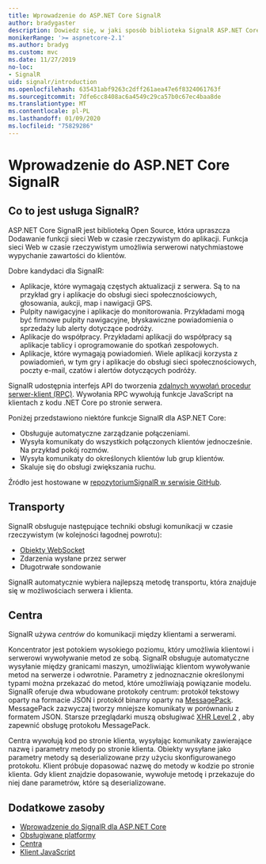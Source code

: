 ```yaml
---
title: Wprowadzenie do ASP.NET Core SignalR
author: bradygaster
description: Dowiedz się, w jaki sposób biblioteka SignalR ASP.NET Core upraszcza Dodawanie funkcji do aplikacji w czasie rzeczywistym.
monikerRange: '>= aspnetcore-2.1'
ms.author: bradyg
ms.custom: mvc
ms.date: 11/27/2019
no-loc:
- SignalR
uid: signalr/introduction
ms.openlocfilehash: 635431abf9263c2dff261aea47e6f8324061763f
ms.sourcegitcommit: 7dfe6cc8408ac6a4549c29ca57b0c67ec4baa8de
ms.translationtype: MT
ms.contentlocale: pl-PL
ms.lasthandoff: 01/09/2020
ms.locfileid: "75829286"
---
```

# <a name="introduction-to-aspnet-core-opno-locsignalr"></a>Wprowadzenie do ASP.NET Core SignalR

## <a name="what-is-opno-locsignalr"></a>Co to jest usługa SignalR?

ASP.NET Core SignalR jest biblioteką Open Source, która upraszcza Dodawanie funkcji sieci Web w czasie rzeczywistym do aplikacji. Funkcja sieci Web w czasie rzeczywistym umożliwia serwerowi natychmiastowe wypychanie zawartości do klientów.

Dobre kandydaci dla SignalR:

* Aplikacje, które wymagają częstych aktualizacji z serwera. Są to na przykład gry i aplikacje do obsługi sieci społecznościowych, głosowania, aukcji, map i nawigacji GPS.
* Pulpity nawigacyjne i aplikacje do monitorowania. Przykładami mogą być firmowe pulpity nawigacyjne, błyskawiczne powiadomienia o sprzedaży lub alerty dotyczące podróży.
* Aplikacje do współpracy. Przykładami aplikacji do współpracy są aplikacje tablicy i oprogramowanie do spotkań zespołowych.
* Aplikacje, które wymagają powiadomień. Wiele aplikacji korzysta z powiadomień, w tym gry i aplikacje do obsługi sieci społecznościowych, poczty e-mail, czatów i alertów dotyczących podróży.

SignalR udostępnia interfejs API do tworzenia [zdalnych wywołań procedur serwer-klient (RPC)](https://wikipedia.org/wiki/Remote_procedure_call). Wywołania RPC wywołują funkcje JavaScript na klientach z kodu .NET Core po stronie serwera.

Poniżej przedstawiono niektóre funkcje SignalR dla ASP.NET Core:

* Obsługuje automatyczne zarządzanie połączeniami.
* Wysyła komunikaty do wszystkich połączonych klientów jednocześnie. Na przykład pokój rozmów.
* Wysyła komunikaty do określonych klientów lub grup klientów.
* Skaluje się do obsługi zwiększania ruchu.

Źródło jest hostowane w [repozytoriumSignalR w serwisie GitHub](https://github.com/dotnet/AspNetCore/tree/master/src/SignalR).

## <a name="transports"></a>Transporty

SignalR obsługuje następujące techniki obsługi komunikacji w czasie rzeczywistym (w kolejności łagodnej powrotu):

* [Obiekty WebSocket](https://tools.ietf.org/html/rfc7118)
* Zdarzenia wysłane przez serwer
* Długotrwałe sondowanie

SignalR automatycznie wybiera najlepszą metodę transportu, która znajduje się w możliwościach serwera i klienta.

## <a name="hubs"></a>Centra

SignalR używa *centrów* do komunikacji między klientami a serwerami.

Koncentrator jest potokiem wysokiego poziomu, który umożliwia klientowi i serwerowi wywoływanie metod ze sobą. SignalR obsługuje automatyczne wysyłanie między granicami maszyn, umożliwiając klientom wywoływanie metod na serwerze i odwrotnie. Parametry z jednoznacznie określonymi typami można przekazać do metod, które umożliwiają powiązanie modelu. SignalR oferuje dwa wbudowane protokoły centrum: protokół tekstowy oparty na formacie JSON i protokół binarny oparty na [MessagePack](https://msgpack.org/).  MessagePack zazwyczaj tworzy mniejsze komunikaty w porównaniu z formatem JSON. Starsze przeglądarki muszą obsługiwać [XHR Level 2](https://caniuse.com/#feat=xhr2) , aby zapewnić obsługę protokołu MessagePack.

Centra wywołują kod po stronie klienta, wysyłając komunikaty zawierające nazwę i parametry metody po stronie klienta. Obiekty wysyłane jako parametry metody są deserializowane przy użyciu skonfigurowanego protokołu. Klient próbuje dopasować nazwę do metody w kodzie po stronie klienta. Gdy klient znajdzie dopasowanie, wywołuje metodę i przekazuje do niej dane parametrów, które są deserializowane.

## <a name="additional-resources"></a>Dodatkowe zasoby

* [Wprowadzenie do SignalR dla ASP.NET Core](xref:tutorials/signalr)
* [Obsługiwane platformy](xref:signalr/supported-platforms)
* [Centra](xref:signalr/hubs)
* [Klient JavaScript](xref:signalr/javascript-client)
